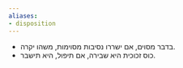 ```yaml
---
aliases:
- disposition
---
```

- בדבר מסוים, אם ישררו נסיבות מסוימות, משהו יקרה.
- כוס זכוכית היא שבירה, אם תיפול, היא תישבר.
